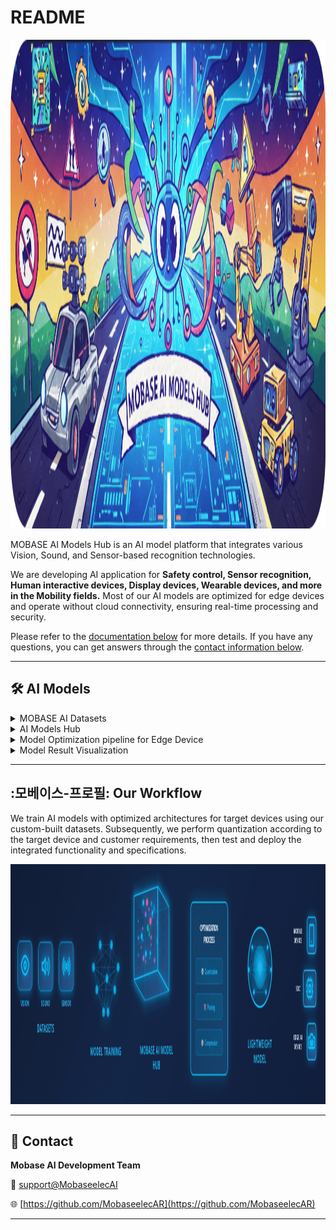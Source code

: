 # README

<img src="mobase_ai_hub_main.png" alt="SVG 이미지 설명" width="1024" height="782">

MOBASE AI Models Hub is an AI model platform that integrates various Vision, Sound, and Sensor-based recognition technologies.

We are developing AI application for **Safety control, Sensor recognition, Human interactive devices, Display devices, Wearable devices, and more in the Mobility fields.** Most of our AI models are optimized for edge devices and operate without cloud connectivity, ensuring real-time processing and security.

Please refer to the [documentation below](##🛠️AI-Models) for more details. If you have any questions, you can get answers through the [contact information below](##📎Contact).

---

## 🛠️ AI Models
<details>
<summary>MOBASE AI Datasets</summary>
    
    
    | 분류 (Category) | Dataset | Data 갯수 | 클래스 정보 |
    | --- | --- | --- | --- |
    |  |  |  |  |
    |  |  |  |  |
</details>
<details>
<summary>AI Models Hub</summary>

| 분류 (Category) | AI 모델 (AI Model) | 주요 용도 (Application) | 링크 (Link) |
| --- | --- | --- | --- |
| **생체 인식 (Biometric Recognition)** | Body Keypoints Detection | 동작 인식, 자세 분석 / Motion & Posture Analysis | [👉](https://github.com/mobaseelecAI/Mobase_AI_Hub/blob/main/Pose%20Estimation/README.md) |
|  | Face Landmarks Detection | 운전자 모니터링, 시선 추적 / Driver Monitoring, Gaze Tracking |  |
|  | Gaze Estimation | 운전자 시선 추적 / Gaze Estimation |  |
|  | Face Recognition | 사용자 인증 / User Authentication |  |
|  | Iris/Finger/Palm Recognition | 생체 인증 / Biometric Security |  |
|  | Speech Recognition | 음성 명령 / Voice Command |  |
|  | Action Recognition | 이상 행동 감지 / Action & Anomaly Detection |  |
| **물체 인식 (Object Recognition)** | Vehicle / Motorcycle Detection | ADAS, 보행자 인식 / ADAS, Pedestrian Detection |  |
|  | Line / Pothole Detection | 도로 상태 분석 / Road Condition Detection |  |
|  | Character Recognition | 번호판 / 문자 인식 / License Plate Recognition |  |
| **상황 인지 (Context Awareness)** | Scene Analysis | 상황 인식 / Scene Understanding |  |
|  | 3D Depth Map | 거리 추정 / Depth Estimation |  |
|  | Sound Recognition | 음향 이벤트 탐지 / Acoustic Event Detection |  |
|  | Sensor Data Classification | 환경 감지 / Sensor Data Analysis |  |
</details>

<details> 
<summary>Model Optimization pipeline for Edge Device</summary>

    T.B.D
</details>

<details>
<summary>Model Result Visualization</summary>
    
    T.B.D
</details>    

---

## :모베이스-프로필: Our Workflow

We train AI models with optimized architectures for target devices using our custom-built datasets. Subsequently, we perform quantization according to the target device and customer requirements, then test and deploy the integrated functionality and specifications.

<img src="mobaseai.gif" alt="gif 이미지 설명" width="1676" height="384">

---

## 📎 Contact

**Mobase AI Development Team**

📧 [support@MobaseelecAI](mailto:mobaseelec.mobaseai00@gmail.com)

🌐 [https://github.com/MobaseelecAR](https://github.com/MobaseelecAR)

---